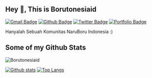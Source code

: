 ## Hey 👋, This is Borutonesiaid
[![Gmail Badge](https://img.shields.io/badge/-borutonesiaid@gmail.com-c14438?style=flat&logo=Gmail&logoColor=white&link=mailto:borutonesiaid@gmail.com)](mailto:borutonesiaid@gmail.com) [![Github Badge](https://img.shields.io/badge/-Borutonesiaid-grey?style=flat&logo=github&logoColor=white&link=https://github.com/Borutonesiaid/)](https://www.github.com/Borutonesiaid/) [![Twitter Badge](https://img.shields.io/badge/-Borutonesiaid-00acee?style=flat&logo=twitter&logoColor=white&link=https://twitter.com/Borutonesiaid/)](https://www.twitter.com/Borutonesiaid/) [![Portfolio Badge](https://img.shields.io/badge/portfolio-web-blue?style=flat&link=github.io/borutonesiaid//)](github.io/borutonesiaid//) <p align='left'>Hanyalah Sebuah Komunitas NaruBoru Indonesia :)</p>
## Some of my Github Stats
<p align=left> <img src=https://komarev.com/ghpvc/?username=Borutonesiaid alt=Borutonesiaid /> </p>

[![Github stats](https://github-readme-stats.vercel.app/api?username=Borutonesiaid&show_icons=true&include_all_commits=true)](https://github.com/Borutonesiaid/github-readme-stats)
[![Top Langs](https://github-readme-stats.vercel.app/api/top-langs/?username=Borutonesiaid&layout=compact)](https://github.com/Borutonesiaid/github-readme-stats)
